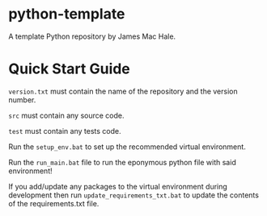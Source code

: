 # python-template
A template Python repository by James Mac Hale.

# Quick Start Guide

```version.txt``` must contain the name of the repository and the version number.

```src``` must contain any source code.

```test``` must contain any tests code.

Run the ```setup_env.bat``` to set up the recommended virtual environment.

Run the ```run_main.bat``` file to run the eponymous python file with said environment!

If you add/update any packages to the virtual environment during development then run ```update_requirements_txt.bat``` to update the contents of the requirements.txt file.
